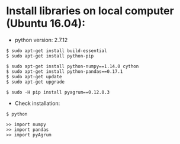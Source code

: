 Install libraries on local computer (Ubuntu 16.04):
===============================================

* python version: 2.7.12

```
$ sudo apt-get install build-essential
$ sudo apt-get install python-pip

$ sudo apt-get install python-numpy==1.14.0 cython
$ sudo apt-get install python-pandas==0.17.1
$ sudo apt-get update
$ sudo apt-get upgrade

$ sudo -H pip install pyagrum==0.12.0.3
```

* Check installation:

```
$ python

>> import numpy
>> import pandas
>> import pyAgrum
```
